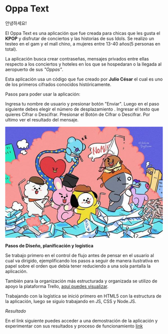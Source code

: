 # Oppa Text #
안녕하세요!

El Oppa Text es una aplicación que fue creada para chicas que les gusta el **KPOP** y disfrutar de conciertos y las historias de sus Idols.
Se realizo un testeo en el gam y el mall chino, a mujeres entre 13-40 años(5 personas en total).

La aplicación busca crear contraseñas, mensajes privados entre ellas respecto a los conciertos y hoteles en los que se hospedaran o la llegada al aeropuerto de sus *"Oppas"*.

Esta aplicación usa un código que fue creado por **Julio César** el cual es uno de los primeros cifrados conocidos históricamente.

Pasos para poder usar la aplicación:

Ingresa tu nombre de usuario y presionar botón "Enviar".
Luego en el paso siguiente debes elegir el número de desplazamiento .
Ingresar el texto que quieres Cifrar o Descifrar.
Presionar el Botón de Cifrar o Descifrar.
Por ultimo ver el resultado del mensaje.

![Fondo](img/fondo.jpg)



**Pasos de Diseño, planificación y logística**

Se trabajo primero en el control de flujo antes de pensar en el usuario al cual va dirigido, ejemplificando los pasos a seguir de manera ilustrativa en papel sobre el orden que debía tener reduciendo a una sola pantalla la aplicación.

También para la organización más estructurada y organizada se utilizo de apoyo la plataforma Trello, [aquí puedes visualizar](https://trello.com/b/lH67vqEa/cipher).

Trabajando con la logística se inició primero en HTML5 con la estructura de la aplicación, luego se siguío trabajando en JS, CSS y Node.JS.

*Resultado*

En el link siguiente puedes acceder a una demostración de la aplicación y experimentar con sus resultados y proceso de funcionamiento [link]()
